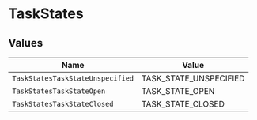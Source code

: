 # TaskStates


## Values

| Name                             | Value                            |
| -------------------------------- | -------------------------------- |
| `TaskStatesTaskStateUnspecified` | TASK_STATE_UNSPECIFIED           |
| `TaskStatesTaskStateOpen`        | TASK_STATE_OPEN                  |
| `TaskStatesTaskStateClosed`      | TASK_STATE_CLOSED                |